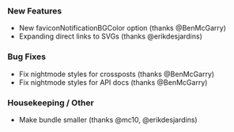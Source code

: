 
### New Features

- New faviconNotificationBGColor option (thanks @BenMcGarry)
- Expanding direct links to SVGs (thanks @erikdesjardins)

### Bug Fixes

- Fix nightmode styles for crossposts (thanks @BenMcGarry)
- Fix nightmode styles for API docs (thanks @BenMcGarry)

### Housekeeping / Other

- Make bundle smaller (thanks @mc10, @erikdesjardins)
